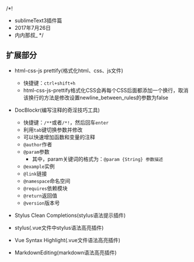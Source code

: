 /*!
 * sublimeText3插件篇
 * 2017年7月26日
 * 内内那叔_
 */

## 扩展部分

- html-css-js prettify(格式化html、css、js文件)
    +   快捷键：`ctrl+shift+h`
    +   html-css-js-prettify格式化CSS会再每个CSS后面都添加一个换行，取消该换行的方法是修改设置newline_between_rules的参数为false

- DocBlockr(编写注释的奇淫技巧工具)
    + 快捷键：`/**`或者`/*!`，然后回车`enter`
    + 利用`tab`键切换参数并修改
    + 可以快速增加函数和变量的注释
    + `@author`作者
    + `@param`参数
        * 其中，param关键词的格式为：`@param {String} 参数描述`
    + `@example`实例
    + `@link`链接
    + `@namespace`命名空间
    + `@requires`依赖模块
    + `@return`返回值
    + `@version`版本号

- Stylus Clean Completions(stylus语法提示插件)
- stylus(.vue文件中stylus语法高亮插件)
- Vue Syntax Highlight(.vue文件语法高亮插件)
- MarkdownEditing(markdown语法高亮插件)
